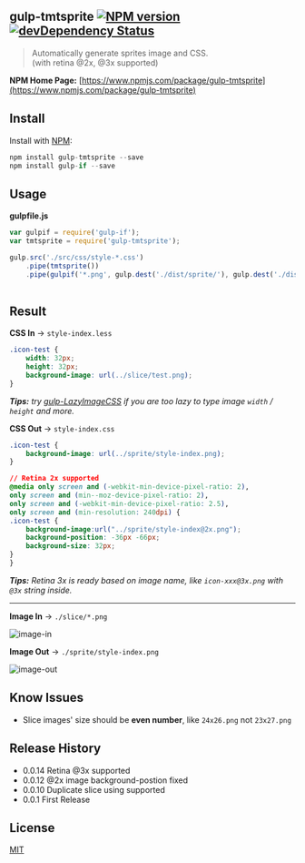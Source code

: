## gulp-tmtsprite [![NPM version](https://badge.fury.io/js/gulp-tmtsprite.png)](http://badge.fury.io/js/grunt-timestamp) [![devDependency Status](https://david-dm.org/willerce/gulp-tmtsprite/dev-status.png?theme=shields.io)](https://david-dm.org/willerce/gulp-tmtsprite#info=devDependencies)

> Automatically generate sprites image and CSS.   
> (with retina @2x, @3x supported)

**NPM Home Page:** [https://www.npmjs.com/package/gulp-tmtsprite](https://www.npmjs.com/package/gulp-tmtsprite)

## Install

Install with [NPM](https://npmjs.org/):

```javascript
npm install gulp-tmtsprite --save
npm install gulp-if --save
```

## Usage

**gulpfile.js** 

```javascript
var gulpif = require('gulp-if');
var tmtsprite = require('gulp-tmtsprite');

gulp.src('./src/css/style-*.css')
    .pipe(tmtsprite())
    .pipe(gulpif('*.png', gulp.dest('./dist/sprite/'), gulp.dest('./dist/css/')));
        	
```

## Result

**CSS In** -> `style-index.less`


```css
.icon-test {
	width: 32px;
	height: 32px;
	background-image: url(../slice/test.png);
}
```
_**Tips:** try [gulp-LazyImageCSS](https://www.npmjs.com/package/gulp-lazyimagecss/) if you are too lazy to type image `width` / `height` and more._


**CSS Out** -> `style-index.css`

```css
.icon-test {
	background-image: url(../sprite/style-index.png);
}

// Retina 2x supported
@media only screen and (-webkit-min-device-pixel-ratio: 2),
only screen and (min--moz-device-pixel-ratio: 2),
only screen and (-webkit-min-device-pixel-ratio: 2.5),
only screen and (min-resolution: 240dpi) {
.icon-test { 
	background-image:url("../sprite/style-index@2x.png");
	background-position: -36px -66px;
	background-size: 32px;
}
}
```
_**Tips:** Retina 3x is ready based on image name, like `icon-xxx@3x.png` with `@3x` string inside._

----

**Image In** -> `./slice/*.png`

![image-in](http://ww4.sinaimg.cn/large/644eac00gw1eyz3t0c7cyj212y0kr7bk.jpg)

**Image Out** -> `./sprite/style-index.png`

![image-out](http://ww2.sinaimg.cn/large/644eac00gw1eyz3xvar6fj212y0krtdf.jpg)

## Know Issues

* Slice images' size should be **even number**, like `24x26.png` not `23x27.png`

## Release History

* 0.0.14 Retina @3x supported
* 0.0.12 @2x image background-postion fixed
* 0.0.10 Duplicate slice using supported
* 0.0.1 First Release

## License

[MIT](http://en.wikipedia.org/wiki/MIT_License)
